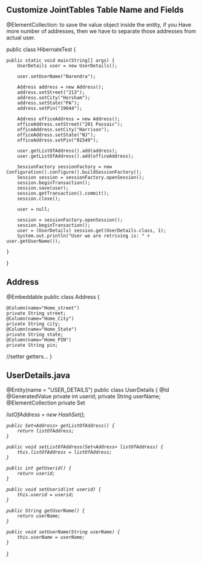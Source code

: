 ## Customize JointTables Table Name and Fields

@ElementCollection: to save the value object inside the entity, if you Have more number of addresses, 
then we have to separate those addresses from actual user.

public class HibernateTest {

	public static void main(String[] args) {
		UserDetails user = new UserDetails();

		user.setUserName("Narendra");
		
		Address address = new Address();
		address.setStreet("213");
		address.setCity("Horsham");
		address.setState("PA");
		address.setPin("19044");

		Address officeAddress = new Address();
		officeAddress.setStreet("201 Passaic");
		officeAddress.setCity("Harrison");
		officeAddress.setState("NJ");
		officeAddress.setPin("01549");

		user.getListOfAddress().add(address);
		user.getListOfAddress().add(officeAddress);

		SessionFactory sessionFactory = new Configuration().configure().buildSessionFactory();
		Session session = sessionFactory.openSession();
		session.beginTransaction();
		session.save(user);
		session.getTransaction().commit();
		session.close();

		user = null;

		session = sessionFactory.openSession();
		session.beginTransaction();
		user = (UserDetails) session.get(UserDetails.class, 1);
		System.out.println("User we are retriving is: " + user.getUserName());

	}

}

## Address

@Embeddable
public class Address {
	
	@Column(name="Home_street")
	private String street;
	@Column(name="Home_City")
	private String city;
	@Column(name="Home_State")
	private String state;
	@Column(name="Home_PIN")
	private String pin;
  //setter getters...
  }
  
  ## UserDetails.java
  
  @Entity(name = "USER_DETAILS")
  public class UserDetails {
	@Id
	@GeneratedValue
	private int userid;
	private String userName;
	@ElementCollection
	private Set<Address> listOfAddress = new HashSet();
	
	public Set<Address> getListOfAddress() {
		return listOfAddress;
	}

	public void setListOfAddress(Set<Address> listOfAddress) {
		this.listOfAddress = listOfAddress;
	}

	public int getUserid() {
		return userid;
	}

	public void setUserid(int userid) {
		this.userid = userid;
	}

	public String getUserName() {
		return userName;
	}

	public void setUserName(String userName) {
		this.userName = userName;
	}

}
